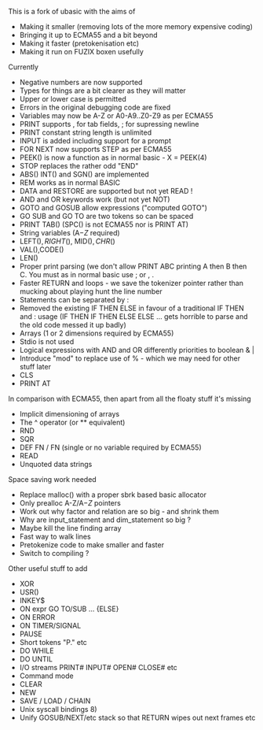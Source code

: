 This is a fork of ubasic with the aims of

- Making it smaller (removing lots of the more memory expensive coding)
- Bringing it up to ECMA55 and a bit beyond
- Making it faster (pretokenisation etc)
- Making it run on FUZIX boxen usefully

Currently

- Negative numbers are now supported
- Types for things are a bit clearer as they will matter
- Upper or lower case is permitted
- Errors in the original debugging code are fixed
- Variables may now be A-Z or A0-A9..Z0-Z9 as per ECMA55
- PRINT supports , for tab fields, ; for supressing newline
- PRINT constant string length is unlimited
- INPUT is added including support for a prompt
- FOR NEXT now supports STEP as per ECMA55
- PEEK() is now a function as in normal basic - X = PEEK(4)
- STOP replaces the rather odd "END"
- ABS() INT() and SGN() are implemented
- REM works as in normal BASIC
- DATA and RESTORE are supported but not yet READ !
- AND and OR keywords work (but not yet NOT)
- GOTO and GOSUB allow expressions ("computed GOTO")
- GO SUB and GO TO are two tokens so can be spaced
- PRINT TAB() (SPC() is not ECMA55 nor is PRINT AT)
- String variables (A$-Z$ required)
- LEFT$(), RIGHT$(), MID$(), CHR$()
- VAL(),CODE()
- LEN()
- Proper print parsing (we don't allow PRINT ABC printing A then B then C.
  You must as in normal basic use ; or , .
- Faster RETURN and loops - we save the tokenizer pointer rather than mucking
  about playing hunt the line number
- Statements can be separated by :
- Removed the existing IF THEN ELSE in favour of a traditional IF THEN and
  : usage (IF THEN IF THEN ELSE ELSE ... gets horrible to parse and the old
  code messed it up badly)
- Arrays (1 or 2 dimensions required by ECMA55)
- Stdio is not used
- Logical expressions with AND and OR differently priorities to boolean & |
- Introduce "mod" to replace use of % - which we may need for other stuff later
- CLS
- PRINT AT

In comparison with ECMA55, then apart from all the floaty stuff it's missing

- Implicit dimensioning of arrays
- The ^ operator (or ** equivalent)
- RND
- SQR
- DEF FN / FN (single or no variable required by ECMA55)
- READ
- Unquoted data strings

Space saving work needed

- Replace malloc() with a proper sbrk based basic allocator
- Only prealloc A-Z/A$-Z$ pointers
- Work out why factor and relation are so big - and shrink them
- Why are input_statement and dim_statement so big ?
- Maybe kill the line finding array
- Fast way to walk lines
- Pretokenize code to make smaller and faster
- Switch to compiling ?

Other useful stuff to add
- XOR
- USR()
- INKEY$
- ON expr GO TO/SUB  ... {ELSE}
- ON ERROR
- ON TIMER/SIGNAL
- PAUSE
- Short tokens "P." etc
- DO WHILE
- DO UNTIL
- I/O streams PRINT# INPUT# OPEN# CLOSE# etc
- Command mode
- CLEAR
- NEW
- SAVE / LOAD / CHAIN
- Unix syscall bindings 8)
- Unify GOSUB/NEXT/etc stack so that RETURN wipes out next frames etc
